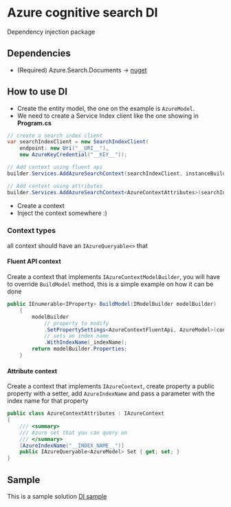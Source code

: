 # Azure cognitive search DI

Dependency injection package

## Dependencies

- (Required) Azure.Search.Documents -> [nuget](https://www.nuget.org/packages/Azure.Search.Documents)

## How to use DI

- Create the entity model, the one on the example is ```AzureModel```.
- We need to create a Service Index client like the one showing in **Program.cs**
```csharp
// create a search index client
var searchIndexClient = new SearchIndexClient(
    endpoint: new Uri("__URI__"),
    new AzureKeyCredential("__KEY__"));

// Add context using fluent api
builder.Services.AddAzureSearchContext(searchIndexClient, instanceBuilder:() => new AzureContextFluentApi("__INDEX_NAME__"));

// Add context using attributes
builder.Services.AddAzureSearchContext<AzureContextAttributes>(searchIndexClient);
```
- Create a context
- Inject the context somewhere :)


### Context types

all context should have an ```IAzureQueryable<>``` that 

#### Fluent API context

Create a context that implements ```IAzureContextModelBuilder```, 
you will have to override ```BuildModel``` method, this is a simple example
on how it can be done

```csharp
public IEnumerable<IProperty> BuildModel(IModelBuilder modelBuilder)
    {
        modelBuilder
            // property to modify      
            .SetPropertySettings<AzureContextFluentApi, AzureModel>(context => context.Set)
            // sets an index name
            .WithIndexName(_indexName);
        return modelBuilder.Properties;
    }
```

#### Attribute context

Create a context that implements ```IAzureContext```, 
create property a public property with a setter, add ```AzureIndexName``` and
pass a parameter with the index name for that property 

```csharp
public class AzureContextAttributes : IAzureContext
{
    /// <summary>
    /// Azure set that you can query on
    /// </summary>
    [AzureIndexName("__INDEX_NAME__")]
    public IAzureQueryable<AzureModel> Set { get; set; }
}
```

## Sample

This is a sample solution [DI sample](https://github.com/emmanuelrobles/AzureCognitiveSearchHelper/tree/master/Sample.AzureCognitiveSearch.DI)




